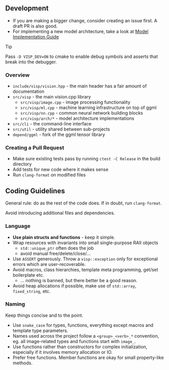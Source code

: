 ## Development

* If you are making a bigger change, consider creating an issue first. A draft PR is also good.
* For implementing a new model architecture, take a look at [Model Implementation Guide](docs/model-implementation-guide.md)

> [!TIP]
> Pass `-D VISP_DEV=ON` to cmake to enable debug symbols and asserts that break into the debugger.

### Overview

* `include/visp/vision.hpp` - the main header has a fair amount of documentation
* `src/visp` - the main vision.cpp library
  * `src/visp/image.cpp` - image processing functionality
  * `src/visp/ml.cpp` - machine learning infrastructure on top of ggml
  * `src/visp/nn.cpp` - common neural network building blocks
  * `src/visp/arch/*` - model architecture implementations
* `src/cli` - the command-line interface
* `src/util` - utility shared between sub-projects
* `depend/ggml` - fork of the ggml tensor library

### Creating a Pull Request

* Make sure existing tests pass by running `ctest -C Release` in the build directory
* Add tests for new code where it makes sense
* Run `clang-format` on modified files

## Coding Guidelines

General rule: do as the rest of the code does. If in doubt, run `clang-format`.

Avoid introducing additional files and dependencies.

### Language

* **Use plain structs and functions** - keep it simple.
* Wrap resources with invariants into small single-purpose RAII objects
  * `std::unique_ptr` often does the job
  * avoid manual free/delete/close/...
* Use `ASSERT` generously. Throw a `visp::exception` only for exceptional errors which are user-recoverable.
* Avoid macros, class hierarchies, template meta programming, get/set boilerplate etc.
  * ... nothing is banned, but there better be a good reason.
* Avoid heap allocations if possible, make use of `std::array`, `fixed_string`, etc.

### Naming

Keep things concise and to the point.

* Use `snake_case` for types, functions, everything except macros and template type parameters.
* Names used across the project follow a `<group>_<verb>_*` convention, eg. all image-related types and functions start with `image_`.
* Use functions rather than constructors for complex initialization, especially if it involves memory allocation or IO.
* Prefer free functions. Member functions are okay for small property-like methods.
